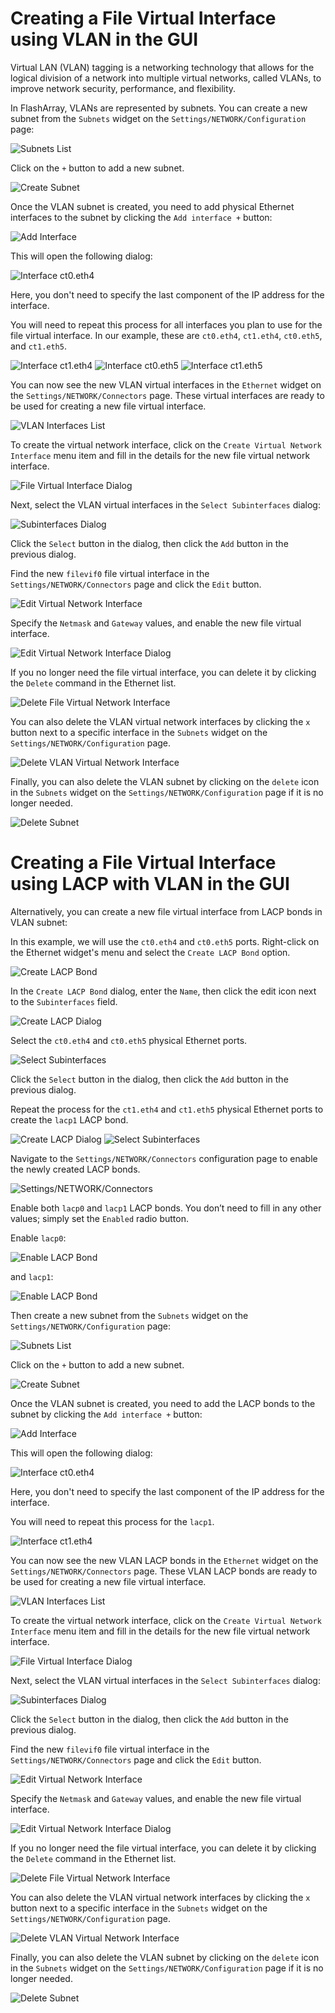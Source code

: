 # Creating a File Virtual Interface using VLAN in the GUI

Virtual LAN (VLAN) tagging is a networking technology that allows for the logical division of a network into multiple virtual networks, called VLANs, to improve network security, performance, and flexibility.

In FlashArray, VLANs are represented by subnets. You can create a new subnet from the `Subnets` widget on the `Settings/NETWORK/Configuration` page:

![Subnets List](https://github.com/zsvoboda/fadoc/blob/main/src/img/vlan/subnets.list.png)

Click on the `+` button to add a new subnet.

![Create Subnet](https://github.com/zsvoboda/fadoc/blob/main/src/img/vlan/create.subnet.png)

Once the VLAN subnet is created, you need to add physical Ethernet interfaces to the subnet by clicking the `Add interface +` button:

![Add Interface](https://github.com/zsvoboda/fadoc/blob/main/src/img/vlan/add.interface.png)

This will open the following dialog:

![Interface ct0.eth4](https://github.com/zsvoboda/fadoc/blob/main/src/img/vlan/add.interface.ct0.eth4.png)

Here, you don't need to specify the last component of the IP address for the interface.

You will need to repeat this process for all interfaces you plan to use for the file virtual interface. In our example, these are `ct0.eth4`, `ct1.eth4`, `ct0.eth5`, and `ct1.eth5`.

![Interface ct1.eth4](https://github.com/zsvoboda/fadoc/blob/main/src/img/vlan/add.interface.ct1.eth4.png)
![Interface ct0.eth5](https://github.com/zsvoboda/fadoc/blob/main/src/img/vlan/add.interface.ct0.eth5.png)
![Interface ct1.eth5](https://github.com/zsvoboda/fadoc/blob/main/src/img/vlan/add.interface.ct1.eth5.png)

You can now see the new VLAN virtual interfaces in the `Ethernet` widget on the `Settings/NETWORK/Connectors` page. These virtual interfaces are ready to be used for creating a new file virtual interface.

![VLAN Interfaces List](https://github.com/zsvoboda/fadoc/blob/main/src/img/vlan/vlan.interfaces.list.png)

To create the virtual network interface, click on the `Create Virtual Network Interface` menu item and fill in the details for the new file virtual network interface.

![File Virtual Interface Dialog](https://github.com/zsvoboda/fadoc/blob/main/src/img/vlan/vlan.vif.dialog.png)

Next, select the VLAN virtual interfaces in the `Select Subinterfaces` dialog:

![Subinterfaces Dialog](https://github.com/zsvoboda/fadoc/blob/main/src/img/vlan/vlan.vif.dialog.subinterfaces.png)

Click the `Select` button in the dialog, then click the `Add` button in the previous dialog.

Find the new `filevif0` file virtual interface in the `Settings/NETWORK/Connectors` page and click the `Edit` button.

![Edit Virtual Network Interface](https://github.com/zsvoboda/fadoc/blob/main/src/img/vlan/edit.vlan.vif.png)

Specify the `Netmask` and `Gateway` values, and enable the new file virtual interface.

![Edit Virtual Network Interface Dialog](https://github.com/zsvoboda/fadoc/blob/main/src/img/vif.physical/edit.file.vif.dialog.png)

If you no longer need the file virtual interface, you can delete it by clicking the `Delete` command in the Ethernet list.

![Delete File Virtual Network Interface](https://github.com/zsvoboda/fadoc/blob/main/src/img/vif.physical/delete.file.vif.png)

You can also delete the VLAN virtual network interfaces by clicking the `x` button next to a specific interface in the `Subnets` widget on the `Settings/NETWORK/Configuration` page.

![Delete VLAN Virtual Network Interface](https://github.com/zsvoboda/fadoc/blob/main/src/img/vlan/delete.vlan.vifs.png)

Finally, you can also delete the VLAN subnet by clicking on the `delete` icon in the `Subnets` widget on the `Settings/NETWORK/Configuration` page  if it is no longer needed.

![Delete Subnet](https://github.com/zsvoboda/fadoc/blob/main/src/img/vlan/delete.subnet.png)

# Creating a File Virtual Interface using LACP with VLAN in the GUI

Alternatively, you can create a new file virtual interface from LACP bonds in VLAN subnet:

In this example, we will use the `ct0.eth4` and `ct0.eth5` ports. Right-click on the Ethernet widget's menu and select the `Create LACP Bond` option.

![Create LACP Bond](https://github.com/zsvoboda/fadoc/blob/main/src/img/vif.lacp/create.lacp.png)

In the `Create LACP Bond` dialog, enter the `Name`, then click the edit icon next to the `Subinterfaces` field.

![Create LACP Dialog](https://github.com/zsvoboda/fadoc/blob/main/src/img/vif.lacp/create.lacp.dialog.0.png)

Select the `ct0.eth4` and `ct0.eth5` physical Ethernet ports.

![Select Subinterfaces](https://github.com/zsvoboda/fadoc/blob/main/src/img/vif.lacp/create.lacp.dialog.subinterfaces.0.png)

Click the `Select` button in the dialog, then click the `Add` button in the previous dialog.

Repeat the process for the `ct1.eth4` and `ct1.eth5` physical Ethernet ports to create the `lacp1` LACP bond.

![Create LACP Dialog](https://github.com/zsvoboda/fadoc/blob/main/src/img/vif.lacp/create.lacp.dialog.1.png)
![Select Subinterfaces](https://github.com/zsvoboda/fadoc/blob/main/src/img/vif.lacp/create.lacp.dialog.subinterfaces.1.png)

Navigate to the `Settings/NETWORK/Connectors` configuration page to enable the newly created LACP bonds.

![Settings/NETWORK/Connectors](https://github.com/zsvoboda/fadoc/blob/main/src/img/vif.lacp/settings.network.configuration.png)

Enable both `lacp0` and `lacp1` LACP bonds. You don’t need to fill in any other values; simply set the `Enabled` radio button.

Enable `lacp0`:

![Enable LACP Bond](https://github.com/zsvoboda/fadoc/blob/main/src/img/vif.lacp/enable.lacp.bond.0.png)

and `lacp1`:

![Enable LACP Bond](https://github.com/zsvoboda/fadoc/blob/main/src/img/vif.lacp/enable.lacp.bond.1.png)

Then create a new subnet from the `Subnets` widget on the `Settings/NETWORK/Configuration` page:

![Subnets List](https://github.com/zsvoboda/fadoc/blob/main/src/img/vlan/subnets.list.png)

Click on the `+` button to add a new subnet.

![Create Subnet](https://github.com/zsvoboda/fadoc/blob/main/src/img/vlan/create.subnet.png)

Once the VLAN subnet is created, you need to add the LACP bonds to the subnet by clicking the `Add interface +` button:

![Add Interface](https://github.com/zsvoboda/fadoc/blob/main/src/img/vlan/add.interface.png)

This will open the following dialog:

![Interface ct0.eth4](https://github.com/zsvoboda/fadoc/blob/main/src/img/vlan/add.interface.lacp0.png)

Here, you don't need to specify the last component of the IP address for the interface.

You will need to repeat this process for the `lacp1`.

![Interface ct1.eth4](https://github.com/zsvoboda/fadoc/blob/main/src/img/vlan/add.interface.lacp1.png)

You can now see the new VLAN LACP bonds in the `Ethernet` widget on the `Settings/NETWORK/Connectors` page. These VLAN LACP bonds are ready to be used for creating a new file virtual interface.

![VLAN Interfaces List](https://github.com/zsvoboda/fadoc/blob/main/src/img/vlan/vlan.lacp.interfaces.list.png)

To create the virtual network interface, click on the `Create Virtual Network Interface` menu item and fill in the details for the new file virtual network interface.

![File Virtual Interface Dialog](https://github.com/zsvoboda/fadoc/blob/main/src/img/vlan/vlan.vif.dialog.png)

Next, select the VLAN virtual interfaces in the `Select Subinterfaces` dialog:

![Subinterfaces Dialog](https://github.com/zsvoboda/fadoc/blob/main/src/img/vlan/vlan.vif.dialog.lacp.subinterfaces.png)

Click the `Select` button in the dialog, then click the `Add` button in the previous dialog.

Find the new `filevif0` file virtual interface in the `Settings/NETWORK/Connectors` page and click the `Edit` button.

![Edit Virtual Network Interface](https://github.com/zsvoboda/fadoc/blob/main/src/img/vlan/edit.lacp.vlan.vif.png)

Specify the `Netmask` and `Gateway` values, and enable the new file virtual interface.

![Edit Virtual Network Interface Dialog](https://github.com/zsvoboda/fadoc/blob/main/src/img/vif.physical/edit.file.vif.dialog.png)

If you no longer need the file virtual interface, you can delete it by clicking the `Delete` command in the Ethernet list.

![Delete File Virtual Network Interface](https://github.com/zsvoboda/fadoc/blob/main/src/img/vlan/delete.lacp.file.vif.png)

You can also delete the VLAN virtual network interfaces by clicking the `x` button next to a specific interface in the `Subnets` widget on the `Settings/NETWORK/Configuration` page.

![Delete VLAN Virtual Network Interface](https://github.com/zsvoboda/fadoc/blob/main/src/img/vlan/delete.vlan.lacp.png)

Finally, you can also delete the VLAN subnet by clicking on the `delete` icon in the `Subnets` widget on the `Settings/NETWORK/Configuration` page  if it is no longer needed.

![Delete Subnet](https://github.com/zsvoboda/fadoc/blob/main/src/img/vlan/delete.subnet.png)